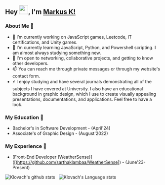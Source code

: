 ## Hey <img src="https://github.com/TheDudeThatCode/TheDudeThatCode/blob/master/Assets/Hi.gif" width="29px">, I'm [Markus K!](https://markusportfolio.pro) 

### About Me 🚀
- 🔭 I’m currently working on JavaScript games, Leetcode, IT certifications, and Unity games.
- 🌱 I’m currently learning JavaScript, Python, and Powershell scripting. I am almost always studying something new. 
- 💬 I'm open to networking, collaborative projects, and getting to know other developers. 
- 📫 You can reach me through private messages or through my website's contact form.
- ⚡ I enjoy studying and have several journals demonstrating all of the subjects I have covered at University. I also have an educational background in graphic design, which I use to create visually appealing presentations, documentations, and applications. Feel free to have a look.

### My Education 🌱
- Bachelor's in Software Development - (April'24)
- Associate's of Graphic Design - (August'2022)

### My Experience 🙌
- [Front-End Developer (WeatherSense)]([(https://github.com/sarthaklambaa/WeatherSense]) - (June'23-Present)

![Klovach's github stats](https://github-readme-stats.vercel.app/api?username=klovach&show_icons=true&hide_border=true)&nbsp;&nbsp;
![Klovach's Language stats](https://github-readme-stats-eight-theta.vercel.app/api/top-langs/?username=klovach&layout=compact&langs_count=8&hide_border=true)
<br />

